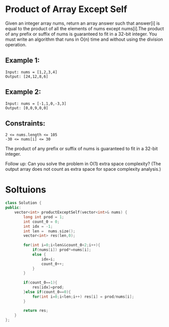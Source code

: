 # Product of Array Except Self

Given an integer array nums, return an array answer such that answer[i] is equal to the product of all the elements of nums except nums[i].The product of any prefix or suffix of nums is guaranteed to fit in a 32-bit integer.
You must write an algorithm that runs in O(n) time and without using the division operation.

## Example 1:

    Input: nums = [1,2,3,4]
    Output: [24,12,8,6]
## Example 2:

    Input: nums = [-1,1,0,-3,3]
    Output: [0,0,9,0,0]

## Constraints:

    2 <= nums.length <= 105
    -30 <= nums[i] <= 30
The product of any prefix or suffix of nums is guaranteed to fit in a 32-bit integer.
 
Follow up: Can you solve the problem in O(1) extra space complexity? (The output array does not count as extra space for space complexity analysis.)

# Soltuions 

```cpp
class Solution {
public:
    vector<int> productExceptSelf(vector<int>& nums) {
        long int prod = 1;
        int count_0 = 0;
        int idx = -1;
        int len =  nums.size();
        vector<int> res(len,0);
        
        for(int i=0;i<len&&count_0<2;i++){
            if(nums[i]) prod*=nums[i];
            else {
                idx=i;
                count_0++;
            }
        }
        
        if(count_0==1){
            res[idx]=prod;
        }else if(count_0==0){
            for(int i=0;i<len;i++) res[i] = prod/nums[i];
        }
    
        return res;
    }
};
```